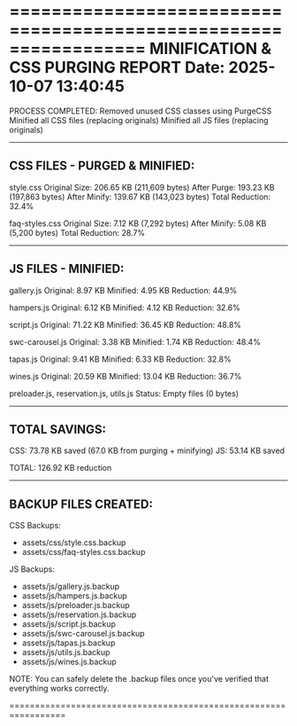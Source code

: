 ﻿=================================================================
        MINIFICATION & CSS PURGING REPORT
        Date: 2025-10-07 13:40:45
=================================================================

PROCESS COMPLETED:
 Removed unused CSS classes using PurgeCSS
 Minified all CSS files (replacing originals)
 Minified all JS files (replacing originals)

-----------------------------------------------------------------
CSS FILES - PURGED & MINIFIED:
-----------------------------------------------------------------

style.css
  Original Size: 206.65 KB (211,609 bytes)
  After Purge:   193.23 KB (197,863 bytes)
  After Minify:  139.67 KB (143,023 bytes)
  Total Reduction: 32.4%
  
faq-styles.css
  Original Size: 7.12 KB (7,292 bytes)
  After Minify:  5.08 KB (5,200 bytes)
  Total Reduction: 28.7%

-----------------------------------------------------------------
JS FILES - MINIFIED:
-----------------------------------------------------------------

gallery.js
  Original: 8.97 KB  Minified: 4.95 KB
  Reduction: 44.9%

hampers.js
  Original: 6.12 KB  Minified: 4.12 KB
  Reduction: 32.6%

script.js
  Original: 71.22 KB  Minified: 36.45 KB
  Reduction: 48.8%

swc-carousel.js
  Original: 3.38 KB  Minified: 1.74 KB
  Reduction: 48.4%

tapas.js
  Original: 9.41 KB  Minified: 6.33 KB
  Reduction: 32.8%

wines.js
  Original: 20.59 KB  Minified: 13.04 KB
  Reduction: 36.7%

preloader.js, reservation.js, utils.js
  Status: Empty files (0 bytes)

-----------------------------------------------------------------
TOTAL SAVINGS:
-----------------------------------------------------------------

CSS: 73.78 KB saved (67.0 KB from purging + minifying)
JS:  53.14 KB saved

TOTAL: 126.92 KB reduction

-----------------------------------------------------------------
BACKUP FILES CREATED:
-----------------------------------------------------------------

CSS Backups:
  - assets/css/style.css.backup
  - assets/css/faq-styles.css.backup

JS Backups:
  - assets/js/gallery.js.backup
  - assets/js/hampers.js.backup
  - assets/js/preloader.js.backup
  - assets/js/reservation.js.backup
  - assets/js/script.js.backup
  - assets/js/swc-carousel.js.backup
  - assets/js/tapas.js.backup
  - assets/js/utils.js.backup
  - assets/js/wines.js.backup

NOTE: You can safely delete the .backup files once you've verified
      that everything works correctly.

=================================================================
